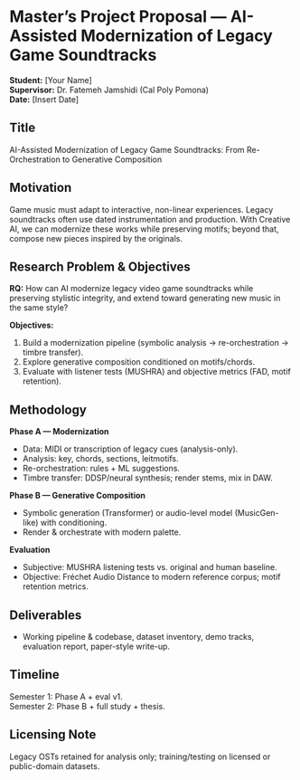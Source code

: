 # Master’s Project Proposal — AI-Assisted Modernization of Legacy Game Soundtracks

**Student:** [Your Name]  
**Supervisor:** Dr. Fatemeh Jamshidi (Cal Poly Pomona)  
**Date:** [Insert Date]

## Title
AI-Assisted Modernization of Legacy Game Soundtracks: From Re-Orchestration to Generative Composition

## Motivation
Game music must adapt to interactive, non-linear experiences. Legacy soundtracks often use dated instrumentation and production. With Creative AI, we can modernize these works while preserving motifs; beyond that, compose new pieces inspired by the originals.

## Research Problem & Objectives
**RQ:** How can AI modernize legacy video game soundtracks while preserving stylistic integrity, and extend toward generating new music in the same style?

**Objectives:**
1) Build a modernization pipeline (symbolic analysis → re-orchestration → timbre transfer).  
2) Explore generative composition conditioned on motifs/chords.  
3) Evaluate with listener tests (MUSHRA) and objective metrics (FAD, motif retention).

## Methodology
**Phase A — Modernization**
- Data: MIDI or transcription of legacy cues (analysis-only).
- Analysis: key, chords, sections, leitmotifs.
- Re-orchestration: rules + ML suggestions.
- Timbre transfer: DDSP/neural synthesis; render stems, mix in DAW.

**Phase B — Generative Composition**
- Symbolic generation (Transformer) or audio-level model (MusicGen-like) with conditioning.
- Render & orchestrate with modern palette.

**Evaluation**
- Subjective: MUSHRA listening tests vs. original and human baseline.
- Objective: Fréchet Audio Distance to modern reference corpus; motif retention metrics.

## Deliverables
- Working pipeline & codebase, dataset inventory, demo tracks, evaluation report, paper-style write-up.

## Timeline
Semester 1: Phase A + eval v1.  
Semester 2: Phase B + full study + thesis.

## Licensing Note
Legacy OSTs retained for analysis only; training/testing on licensed or public-domain datasets.
